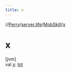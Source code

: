 ```yaml
---
title: x
---
```

//[Perry](../../../index.html)/[server.life](../index.html)/[MobSkill](index.html)/[x](x.html)



# x



[jvm]\
val [x](x.html): [Int](https://kotlinlang.org/api/latest/jvm/stdlib/kotlin/-int/index.html)




